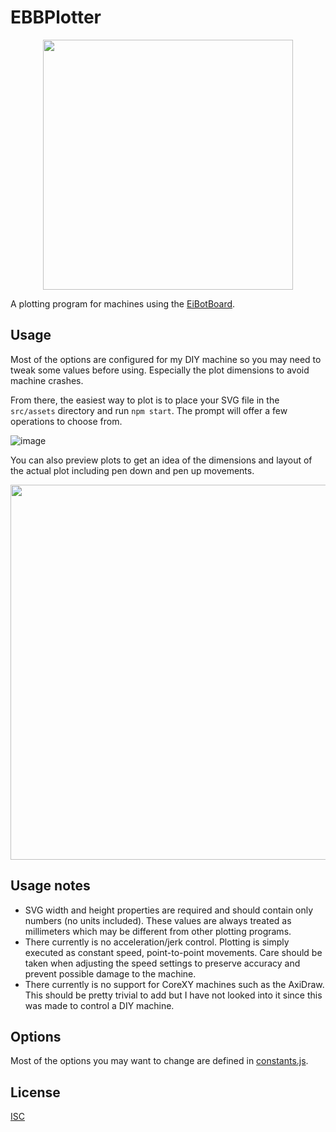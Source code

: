 # EBBPlotter

<p align="center">
  <img src="https://github.com/dtgreene/ebbplotter/assets/24302976/16256342-f252-4e7a-ac87-e87c649266f8" width="400" />
</p>

A plotting program for machines using the [EiBotBoard](http://www.schmalzhaus.com/EBB/).

## Usage

Most of the options are configured for my DIY machine so you may need to tweak some values before using.  Especially the plot dimensions to avoid machine crashes.

From there, the easiest way to plot is to place your SVG file in the `src/assets` directory and run `npm start`.  The prompt will offer a few operations to choose from.

![image](https://github.com/dtgreene/ebbplotter/assets/24302976/0709451a-f001-42f3-8586-9e3043462a61)

You can also preview plots to get an idea of the dimensions and layout of the actual plot including pen down and pen up movements.

<p align="center">
  <img src="https://github.com/dtgreene/ebbplotter/assets/24302976/4b212ce1-1a53-403a-b823-697bbb8a3d8e" width="600" />
</p>

## Usage notes
- SVG width and height properties are required and should contain only numbers (no units included).  These values are always treated as millimeters which may be different from other plotting programs.
- There currently is no acceleration/jerk control.  Plotting is simply executed as constant speed, point-to-point movements.  Care should be taken when adjusting the speed settings to preserve accuracy and prevent possible damage to the machine.
- There currently is no support for CoreXY machines such as the AxiDraw.  This should be pretty trivial to add but I have not looked into it since this was made to control a DIY machine. 

## Options

Most of the options you may want to change are defined in [constants.js](src/constants.js#L16). 

## License

[ISC](https://choosealicense.com/licenses/isc/)
